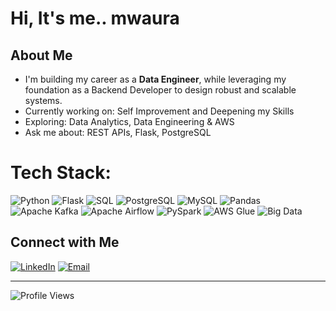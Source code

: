 #  Hi, It's me.. mwaura

## About Me
-  I'm building my career as a **Data Engineer**, while leveraging my foundation as a Backend Developer to design robust and scalable systems.
-  Currently working on: Self Improvement and Deepening my Skills
-  Exploring: Data Analytics, Data Engineering & AWS
-  Ask me about: REST APIs, Flask, PostgreSQL


# Tech Stack:

![Python](https://img.shields.io/badge/Python-grey?style=flat&logo=python&logoColor=white) ![Flask](https://img.shields.io/badge/Flask-grey?style=flat&logo=flask&logoColor=white) ![SQL](https://img.shields.io/badge/SQL-grey?style=flat&logo=database&logoColor=white) ![PostgreSQL](https://img.shields.io/badge/PostgreSQL-grey?style=flat&logo=postgresql&logoColor=white) ![MySQL](https://img.shields.io/badge/MySQL-grey?style=flat&logo=mysql&logoColor=white) ![Pandas](https://img.shields.io/badge/Pandas-grey?style=flat&logo=pandas&logoColor=white) ![Apache Kafka](https://img.shields.io/badge/Kafka-grey?style=flat&logo=apache-kafka&logoColor=white) ![Apache Airflow](https://img.shields.io/badge/Airflow-grey?style=flat&logo=apache-airflow&logoColor=white) ![PySpark](https://img.shields.io/badge/PySpark-grey?style=flat&logo=apachespark&logoColor=white) ![AWS Glue](https://img.shields.io/badge/AWS%20Glue-grey?style=flat&logo=amazon-aws&logoColor=white) ![Big Data](https://img.shields.io/badge/Big%20Data-grey?style=flat&logo=databricks&logoColor=white)



## Connect with Me

[![LinkedIn](https://img.shields.io/badge/LinkedIn-grey?style=flat&logo=linkedin&logoColor=white)](https://www.linkedin.com/in/mwaura-mwangi-57805382/) [![Email](https://img.shields.io/badge/Email-grey?style=flat&logo=gmail&logoColor=white)](mailto:dev.mwauramwangi@gmail.com)

---

![Profile Views](https://komarev.com/ghpvc/?username=mwaura-mwangi&color=grey&style=flat)
